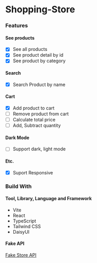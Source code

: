 # Shopping-Store

### Features

#### See products

- [x] See all products
- [x] See product detail by id
- [x] See product by category

#### Search

- [x] Search Product by name

#### Cart

- [x] Add product to cart
- [ ] Remove product from cart
- [ ] Calculate total price
- [ ] Add, Subtract quantity

#### Dark Mode

- [ ] Support dark, light mode

#### Etc.

- [x] Suport Responsive

### Build With

#### Tool, Library, Language and Framework

- Vite
- React
- TypeScript
- Tailwind CSS
- DaisyUI

#### Fake API

[Fake Store API](https://fakestoreapi.com/)
